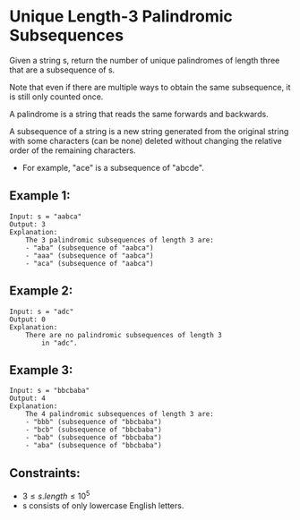 # Unique Length-3 Palindromic Subsequences

Given a string s, return the number of unique palindromes of length three  
that are a subsequence of s.

Note that even if there are multiple ways to obtain the same subsequence, it  
is still only counted once.

A palindrome is a string that reads the same forwards and backwards.

A subsequence of a string is a new string generated from the original string  
with some characters (can be none) deleted without changing the relative  
order of the remaining characters.

* For example, "ace" is a subsequence of "abcde".

 

## Example 1:

    Input: s = "aabca"
    Output: 3
    Explanation: 
        The 3 palindromic subsequences of length 3 are:
        - "aba" (subsequence of "aabca")
        - "aaa" (subsequence of "aabca")
        - "aca" (subsequence of "aabca")

## Example 2:

    Input: s = "adc"
    Output: 0
    Explanation: 
        There are no palindromic subsequences of length 3 
            in "adc".
        
## Example 3:

    Input: s = "bbcbaba"
    Output: 4
    Explanation: 
        The 4 palindromic subsequences of length 3 are:
        - "bbb" (subsequence of "bbcbaba")
        - "bcb" (subsequence of "bbcbaba")
        - "bab" (subsequence of "bbcbaba")
        - "aba" (subsequence of "bbcbaba")

 

## Constraints:

* $3 \le s.length \le 10^5$
* s consists of only lowercase English letters.

